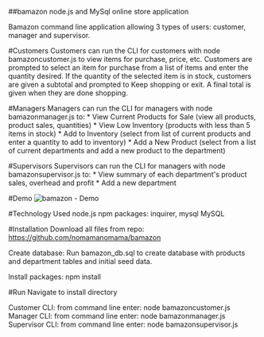 ##bamazon
node.js and MySql online store application

Bamazon command line application allowing 3 types of users: customer, manager and supervisor. 

#Customers 
Customers can run the CLI for customers with node bamazoncustomer.js to view items for purchase, price, etc. Customers are prompted to select an item for purchase from a list of items and enter the quantity desired. If the quantity of the selected item is in stock, customers are given a subtotal and prompted to Keep shopping or exit. A final total is given when they are done shopping.

#Managers
Managers can run the CLI for managers with node bamazonmanager.js to:
    * View Current Products for Sale (view all products, product sales, quantities)
    * View Low Inventory (products with less than 5 items in stock)
    * Add to Inventory (select from list of current products and enter a quantity to add to inventory)
    * Add a New Product (select from a list of current departments and add a new product to the department)

#Supervisors
Supervisors can run the CLI for managers with node bamazonsupervisor.js to:
    * View summary of each department's product sales, overhead and profit
    * Add a new department

#Demo
![bamazon - Demo]('./images/bamazon.gif')

#Technology Used
node.js
npm packages: inquirer, mysql
MySQL

#Installation
Download all files from repo: https://github.com/nomamanomama/bamazon

Create database:
    Run bamazon_db.sql to create database with products and department tables and initial seed data.

Install packages: npm install


#Run
Navigate to install directory

Customer CLI: from command line enter: node bamazoncustomer.js
Manager CLI: from command line enter: node bamazonmanager.js
Supervisor CLI: from command line enter: node bamazonsupervisor.js
